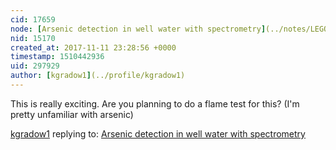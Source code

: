 ```yaml
---
cid: 17659
node: [Arsenic detection in well water with spectrometry](../notes/LEGOnauts/11-10-2017/arsenic-detection-in-well-water-with-spectrometry)
nid: 15170
created_at: 2017-11-11 23:28:56 +0000
timestamp: 1510442936
uid: 297929
author: [kgradow1](../profile/kgradow1)
---
```


This is really exciting.   Are you planning to do a flame test for this?   (I'm pretty unfamiliar with arsenic)

[kgradow1](../profile/kgradow1) replying to: [Arsenic detection in well water with spectrometry](../notes/LEGOnauts/11-10-2017/arsenic-detection-in-well-water-with-spectrometry)

